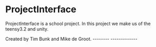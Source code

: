 # ProjectInterface
ProjectInterface is a school project. In this project we make us of the teensy3.2 and unity.

Created by Tim Bunk and Mike de Groot.
           --------     -------------
